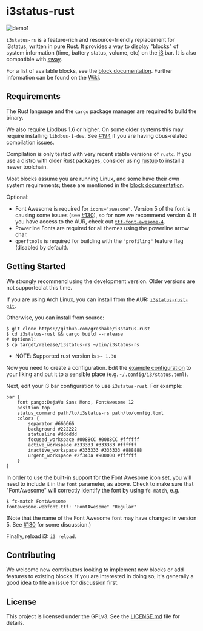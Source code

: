 # i3status-rust

![demo1](https://raw.githubusercontent.com/XYunknown/i3status-rust/master/img/example_bar.png)

`i3status-rs` is a feature-rich and resource-friendly replacement for i3status, written in pure Rust. It provides a way to display "blocks" of system information (time, battery status, volume, etc) on the [i3](https://i3wm.org/) bar. It is also compatible with [sway](http://swaywm.org/).

For a list of available blocks, see the [block documentation](blocks.md). Further information can be found on the [Wiki](https://github.com/greshake/i3status-rust/wiki).

## Requirements

The Rust language and the `cargo` package manager are required to build the binary.

We also require Libdbus 1.6 or higher. On some older systems this may require installing `libdbus-1-dev`. See [#194](https://github.com/greshake/i3status-rust/issues/194) if you are having dbus-related compilation issues.

Compilation is only tested with very recent stable versions of `rustc`. If you use a distro with older Rust packages, consider using [rustup](https://rustup.rs/) to install a newer toolchain.

Most blocks assume you are running Linux, and some have their own system requirements; these are mentioned in the [block documentation](blocks.md).

Optional:

* Font Awesome is required for `icons="awesome"`. Version 5 of the font is causing some issues (see [#130](https://github.com/greshake/i3status-rust/issues/130)), so for now we recommend version 4. If you have access to the AUR, check out [`ttf-font-awesome-4`](https://aur.archlinux.org/packages/ttf-font-awesome-4/).
* Powerline Fonts are required for all themes using the powerline arrow char.
* `gperftools` is required for building with the `"profiling"` feature flag (disabled by default).

## Getting Started

We strongly recommend using the development version. Older versions are not supported at this time.

If you are using Arch Linux, you can install from the AUR: [`i3status-rust-git`](https://aur.archlinux.org/packages/i3status-rust-git/).

Otherwise, you can install from source:

```shell
$ git clone https://github.com/greshake/i3status-rust
$ cd i3status-rust && cargo build --release
# Optional:
$ cp target/release/i3status-rs ~/bin/i3status-rs
```
* NOTE: Supported rust version is `>~ 1.30`

Now you need to create a configuration. Edit the [example configuration](https://raw.githubusercontent.com/greshake/i3status-rust/master/example_config.toml) to your liking and put it to a sensible place (e.g. `~/.config/i3/status.toml`).

Next, edit your i3 bar configuration to use `i3status-rust`. For example:

```
bar {
    font pango:DejaVu Sans Mono, FontAwesome 12
    position top
    status_command path/to/i3status-rs path/to/config.toml
    colors {
        separator #666666
        background #222222
        statusline #dddddd
        focused_workspace #0088CC #0088CC #ffffff
        active_workspace #333333 #333333 #ffffff
        inactive_workspace #333333 #333333 #888888
        urgent_workspace #2f343a #900000 #ffffff
    }
}
```

In order to use the built-in support for the Font Awesome icon set, you will need to include it in the `font` parameter, as above. Check to make sure that "FontAwesome" will correctly identify the font by using `fc-match`, e.g.

``` shell
$ fc-match FontAwesome
fontawesome-webfont.ttf: "FontAwesome" "Regular"
```

(Note that the name of the Font Awesome font may have changed in version 5. See [#130](https://github.com/greshake/i3status-rust/issues/130) for some discussion.)

Finally, reload i3: `i3 reload`.

## Contributing

We welcome new contributors looking to implement new blocks or add features to existing blocks. If you are interested in doing so, it's generally a good idea to file an issue for discussion first.

## License

This project is licensed under the GPLv3. See the [LICENSE.md](LICENSE.md) file for details.
